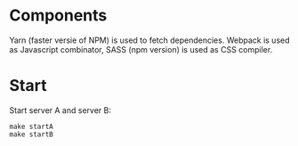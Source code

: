 # Components

Yarn (faster versie of NPM) is used to fetch dependencies.
Webpack is used as Javascript combinator, SASS (npm version) is used as CSS compiler.

# Start

Start server A and server B:
```
make startA
make startB
```
